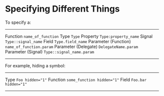 

Specifying Different Things
===========================

To specify a:

  ---------------------- ---------------------------
  Function               `name_of_function`
  Type                   `Type`
  Property               `Type:property_name`
  Signal                 `Type::signal_name`
  Field                  `Type.field_name`
  Parameter (Function)   `name_of_function.param`
  Parameter (Delegate)   `DelegateName.param`
  Parameter (Signal)     `Type::signal_name.param`
  ---------------------- ---------------------------

For example, hiding a symbol:

  ---------- ----------------------------
  Type       `Foo hidden="1"`
  Function   `some_function hidden="1"`
  Field      `Foo.bar hidden="1"`
  ---------- ----------------------------


